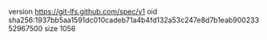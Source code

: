 version https://git-lfs.github.com/spec/v1
oid sha256:1937bb5aa1591dc010cadeb71a4b4fd132a53c247e8d7b1eab90023352967500
size 1056
